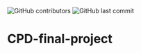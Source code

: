 ![GitHub contributors](https://img.shields.io/github/contributors/Tiago-Vier-Preto/CPD-Final-Project)    ![GitHub last commit](https://img.shields.io/github/last-commit/Tiago-Vier-Preto/CPD-final-project)
# CPD-final-project
